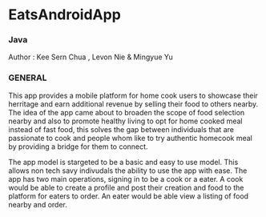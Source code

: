 # EatsAndroidApp
### Java

Author : Kee Sern Chua , Levon Nie & Mingyue Yu

### GENERAL
This app provides a mobile platform for home cook users to showcase their herritage and earn additional revenue by selling their food to others nearby. The idea of the app came about to broaden the scope of food selection nearby and also to promote healthy living to opt for home cooked meal instead of fast food, this solves the gap between individuals that are passionate to cook and people whom like to try authentic homecook meal by providing a bridge for them to connect.

The app model is stargeted to be a basic and easy to use model. This allows non tech savy indivudals the ability to use the app with ease. The app has two main operations, signing in to be a cook or a eater. A cook would be able to create a profile and post their creation and food to the platform for eaters to order. An eater would be able view a listing of food nearby and order. 




